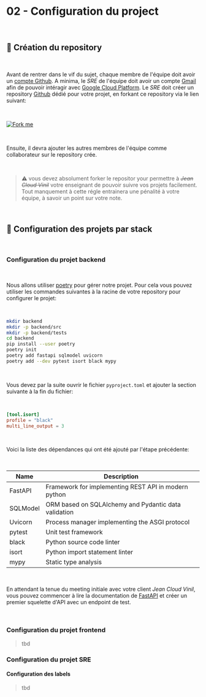 # 02 - Configuration du project

<br>

## 🎉 Création du repository

<br>

Avant de rentrer dans le vif du sujet, chaque membre de l'équipe doit avoir un
[compte Github](https://github.com/signup). A minima, le _SRE_ de l'équipe doit
avoir un compte [Gmail](https://www.google.com/account/about/) afin de pouvoir
intéragir avec [Google Cloud Platform](https://cloud.google.com). Le _SRE_ doit
créer un repository [Github](https://github.com) dédié pour votre projet, en
forkant ce repository via le lien suivant:

<br>

[![Fork me](https://badgen.net/badge/Github/Fork%20Me/?scale=2&icon=github)](https://github.com/Faylixe/ceri-m1-ecommerce-2022/fork)

<br>

Ensuite, il devra ajouter les autres membres de l'équipe comme collaborateur sur
le repository crée.

<br>

> :warning: vous devez absolument forker le repositor your permettre à ~~_Jean Cloud Vinil_~~
votre enseignant de pouvoir suivre vos projets facilement. Tout manquement à cette régle
entrainera une pénalité à votre équipe, à savoir un point sur votre note.

<br>

## 🔨 Configuration des projets par stack

<br>

### Configuration du projet backend

<br>

Nous allons utiliser [poetry](https://www.python-poetry.org) pour gérer notre projet.
Pour cela vous pouvez utiliser les commandes suivantes à la racine de votre repository
pour configurer le projet:

<br>

```bash
mkdir backend
mkdir -p backend/src
mkdir -p backend/tests
cd backend
pip install --user poetry
poetry init
poetry add fastapi sqlmodel uvicorn
poetry add --dev pytest isort black mypy
```

<br>

Vous devez par la suite ouvrir le fichier `pyproject.toml` et ajouter la section suivante
à la fin du fichier:

<br>

```toml
[tool.isort]
profile = "black"
multi_line_output = 3
```

<br>

Voici la liste des dépendances qui ont été ajouté par l'étape précédente:

<br>

| Name     | Description                                          |
| -------  | ---------------------------------------------------- |
| FastAPI  | Framework for implementing REST API in modern python |
| SQLModel | ORM based on SQLAlchemy and Pydantic data validation |
| Uvicorn  | Process manager implementing the ASGI protocol       |
| pytest   | Unit test framework                                  |
| black    | Python source code linter                            |
| isort    | Python import statement linter                       |
| mypy     | Static type analysis                                 |

<br>

En attendant la tenue du meeting initiale avec votre client _Jean Cloud Vinil_,
vous pouvez commencer à lire la documentation de [FastAPI](https://fastapi.tiangolo.com)
et créer un premier squelette d'API avec un endpoint de test.

<br>

### Configuration du projet frontend

> tbd

### Configuration du projet SRE

#### Configuration des labels


> tbd
